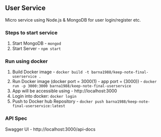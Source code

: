 ## User Service

Micro service using Node.js & MongoDB for user login/register etc.

### Steps to start service
1. Start MongoDB - ```mongod```
2. Start Server  - ```npm start```

### Run using docker
1. Build Docker image - ```docker build -t barna1988/keep-note-final-userservice .```
2. Run Docker image (docker port = 3000(1) - app port = (3000)) - ```docker run -p 3000:3000 barna1988/keep-note-final-userservice```
3. App will be accessible using - http://localhost:3000
4. Login into docker: ```docker login```
5. Push to Docker hub Repository  - ```docker push barna1988/keep-note-final-userservice:latest```

### API Spec
Swagger UI - http://localhost:3000/api-docs
